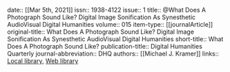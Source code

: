 date:: [[Mar 5th, 2021]]
issn:: 1938-4122
issue:: 1
title:: @What Does A Photograph Sound Like? Digital Image Sonification As Synesthetic AudioVisual Digital Humanities
volume:: 015
item-type:: [[journalArticle]]
original-title:: What Does A Photograph Sound Like? Digital Image Sonification As Synesthetic AudioVisual Digital Humanities
short-title:: What Does A Photograph Sound Like?
publication-title:: Digital Humanities Quarterly
journal-abbreviation:: DHQ
authors:: [[Michael J. Kramer]]
links:: [Local library](zotero://select/groups/2386895/items/XI9HCWDG), [Web library](https://www.zotero.org/groups/2386895/items/XI9HCWDG)

